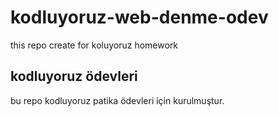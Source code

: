 # kodluyoruz-web-denme-odev
this repo create for koluyoruz homework

## kodluyoruz ödevleri
bu repo kodluyoruz patika ödevleri için kurulmuştur.
